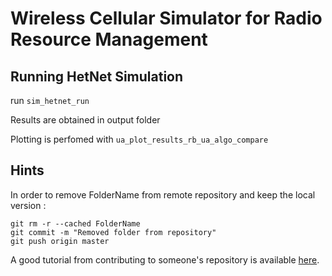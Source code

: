 # Wireless Cellular Simulator for Radio Resource Management

## Running HetNet Simulation

run `sim_hetnet_run`

Results are obtained in output folder

Plotting is perfomed with `ua_plot_results_rb_ua_algo_compare`

## Hints 

In order to remove FolderName from remote repository and keep the local version :

	git rm -r --cached FolderName
	git commit -m "Removed folder from repository"
	git push origin master

A good tutorial from contributing to someone's repository is available [here](http://kbroman.org/github_tutorial/pages/fork.html).
